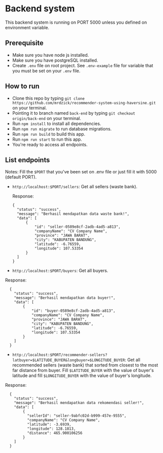# Backend system
This backend system is running on PORT 5000 unless you defined on environment variable.

## Prerequisite
- Make sure you have node js installed.
- Make sure you have postgreSQL installed.
- Create `.env` file on root project. See `.env-example` file for variable that you must be set on your `.env` file.

## How to run
- Clone this repo by typing `git clone https://github.com/mrdzick/recommender-system-using-haversine.git` on your terminal.
- Pointing it to branch named `back-end` by typing `git checkout origin/back-end` on your terminal.
- Run `npm install` to install all dependencies.
- Run `npm run migrate` to run database migrations.
- Run `npm run build` to build this app.
- Run `npm run start` to run this app.
- You're ready to access all endpoints.

## List endpoints
Notes: Fill the `$PORT` that you've been set on .env file or just fill it with 5000 (default PORT).
- `http://localhost:$PORT/sellers`: Get all sellers (waste bank).

  Response:

      {
        "status": "success",
        "message": "Berhasil mendapatkan data waste bank!",
        "data": [
            {
                "id": "seller-0589e8cf-2adb-4ad5-a813",
                "companyName": "CV Company Name",
                "province": "JAWA BARAT",
                "city": "KABUPATEN BANDUNG",
                "latitude": -6.76559,
                "longitude": 107.53354
            }
        ]
      }

- `http://localhost:$PORT/buyers`: Get all buyers.

Response:

      {
        "status": "success",
        "message": "Berhasil mendapatkan data buyer!",
        "data": [
            {
                "id": "buyer-0589e8cf-2adb-4ad5-a813",
                "companyName": "CV Company Name",
                "province": "JAWA BARAT",
                "city": "KABUPATEN BANDUNG",
                "latitude": -6.76559,
                "longitude": 107.53354
            }
        ]
      }

- `http://localhost:$PORT/recommender-sellers?latbuyer=$LATITUDE_BUYER&longbuyer=$LONGITUDE_BUYER`: Get all recommended sellers (waste bank) that sorted from closest to the most far distance from buyer.
Fill `$LATITUDE_BUYER` with the value of buyer's latitude and fill `$LONGITUDE_BUYER` with the value of buyer's longitude.

Response:

      {
        "status": "success",
        "message": "Berhasil mendapatkan data rekomendasi seller!",
        "data": [
            {
              "sellerId": "seller-9abfc02d-b999-457e-9555",
              "companyName": "CV Company Name",
              "latitude": -3.6939,
              "longitude": 128.1813,
              "distance": 465.900106256
            }
        ]
      }



